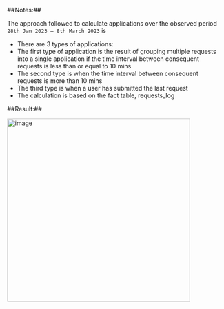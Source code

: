 ##Notes:##

The approach followed to calculate applications over the observed period ```28th Jan 2023 – 8th March 2023``` is

*	There are 3 types of applications:
  *	The first type of application is the result of grouping multiple requests into a single application if the time interval between consequent requests is less than or equal to 10 mins
  *	The second type is when the time interval between consequent requests is more than 10 mins
  *	The third type is when a user has submitted the last request 
*	The calculation is based on the fact table, requests_log


##Result:##

<img width="424" alt="image" src="https://github.com/sanski96yadav/finn/assets/175153827/0514a4ac-23cd-41a5-9994-90dde1582041">

